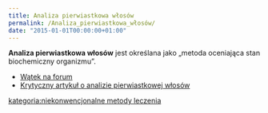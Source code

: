 ```yaml
---
title: Analiza pierwiastkowa włosów
permalink: /Analiza_pierwiastkowa_włosów/
date: "2015-01-01T00:00:00+01:00"
---
```


**Analiza pierwiastkowa włosów** jest określana jako „metoda oceniająca stan biochemiczny organizmu”.

-   [Wątek na forum](http://www.atopowe-zapalenie.pl/forum/viewtopic.php?p=17501#p17501)
-   [Krytyczny artykuł o analizie pierwiastkowej włosów](http://www.handsomemen.pl/wlosy,wlosy,analiza_pierwiastkowa_wlosa.html)

[kategoria:niekonwencjonalne metody leczenia](/atopedia/kategoria:niekonwencjonalne_metody_leczenia "wikilink")